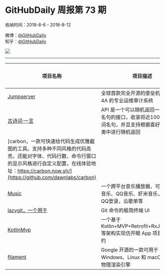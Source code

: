 # GitHubDaily 周报第 73 期

收纳时间：2018-8-6 - 2018-8-12

微博：[@GitHubDaily](https://weibo.com/GitHubDaily)    
知乎：[@GitHubDaily](https://www.zhihu.com/people/githubdaily)

![](https://raw.githubusercontent.com/GitHubDaily/GitHubDaily/master/assets/weixin.png)

---

项目名称 | 项目描述 | 示例图 | 微博
--- | --- | --- | ---
[Jumpserver](https://github.com/jumpserver/jumpserver) | 全球首款完全开源的堡垒机，是符合 4A 的专业运维审计系统 | ![](http://wx4.sinaimg.cn/large/006fiYtfly1fu3uba46n6j30go0q37ab.jpg) | [![](https://raw.githubusercontent.com/GitHubDaily/GitHubDaily/master/assets/sina_logo.png)](https://weibo.com/5722964389/GtWQU8fha)
[古诗词·一言](https://github.com/xenv/gushici) | API 是一个可以随机返回一句古诗词名句的接口，收录将近10000条古诗词名句，并且支持根据喜好指定的分类中进行随机返回 | ![](http://wx4.sinaimg.cn/large/006fiYtfly1fu2oh9hsa9j31cm3mqnhz.jpg) | [![](https://raw.githubusercontent.com/GitHubDaily/GitHubDaily/master/assets/sina_logo.png)](https://weibo.com/5722964389/GtNqpwnNp)
[carbon，一款可快速给代码生成优雅截图的工具。支持多种不同风格的代码高亮，还能对字体、代码行数、命令行窗口的显示风格进行自定义配置，在线体验地址：https://carbon.now.sh/](https://github.com/dawnlabs/carbon) |  | ![](http://wx4.sinaimg.cn/large/006fiYtfgy1fu2kl2435aj31hk16mjyr.jpg) | [![](https://raw.githubusercontent.com/GitHubDaily/GitHubDaily/master/assets/sina_logo.png)](https://weibo.com/5722964389/GtIWvoyKd)
[Music](https://github.com/sunzongzheng/music) | 一个跨平台音乐播放器，可搜网易云音乐、QQ音乐、虾米音乐，并且支持QQ登录，云歌单等 | ![](http://wx2.sinaimg.cn/large/006fiYtfly1fu1l4pxvyrj31ig104wma.jpg) | [![](https://raw.githubusercontent.com/GitHubDaily/GitHubDaily/master/assets/sina_logo.png)](https://weibo.com/5722964389/GtDZUp3kr)
[lazygit，一个用于](https://github.com/jesseduffield/lazygit) | Git 命令的极简终端 UI | ![](http://wx3.sinaimg.cn/large/006fiYtfly1fu1f8dpj4og30ps0h4u0x.gif) | [![](https://raw.githubusercontent.com/GitHubDaily/GitHubDaily/master/assets/sina_logo.png)](https://weibo.com/5722964389/Gtzzdpr7t)
[KotlinMvp](https://github.com/git-xuhao/KotlinMvp) | 一个基于 Kotlin+MVP+Retrofit+RxJava+Glide 等架构实现仿开眼 App 项目，UI 简约 | ![](http://wx3.sinaimg.cn/large/006fiYtfly1ftz8x4lm9lg307b0cbx6p.gif) | [![](https://raw.githubusercontent.com/GitHubDaily/GitHubDaily/master/assets/sina_logo.png)](https://weibo.com/5722964389/GtuzqbFtM)
[filament](https://github.com/google/filament) |  Google 开源的一款可用于 Android、Windows、Linux 和 macOS 系统的物理渲染引擎 | ![](http://wx2.sinaimg.cn/large/006fiYtfgy1ftzqymwrmkj30p00gwtqr.jpg) | [![](https://raw.githubusercontent.com/GitHubDaily/GitHubDaily/master/assets/sina_logo.png)](https://weibo.com/5722964389/GtmbqsImb)
